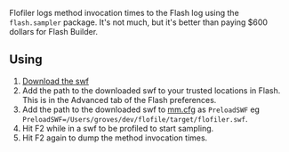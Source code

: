 Flofiler logs method invocation times to the Flash log using the `flash.sampler` package. It's not
much, but it's better than paying $600 dollars for Flash Builder.

Using
---------------
1. [Download the swf](https://github.com/downloads/threerings/flofiler/flofiler.swf)
2. Add the path to the downloaded swf to your trusted locations in Flash. This is in the Advanced
   tab of the Flash preferences.
3. Add the path to the downloaded swf to [mm.cfg](http://help.adobe.com/en_US/flex/using/WS2db454920e96a9e51e63e3d11c0bf69084-7fc9.html) as `PreloadSWF` eg `PreloadSWF=/Users/groves/dev/flofile/target/flofiler.swf`.
4. Hit F2 while in a swf to be profiled to start sampling.
5. Hit F2 again to dump the method invocation times.
